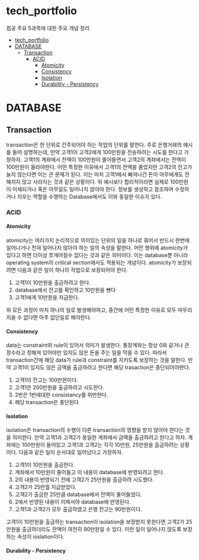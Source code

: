 # tech_portfolio

컴공 주요 5과목에 대한 주요 개념 정리  

- [tech_portfolio](#tech_portfolio)
- [DATABASE](#database)
  - [Transaction](#transaction)
    - [ACID](#acid)
      - [Atomicity](#atomicity)
      - [Consistency](#consistency)
      - [Isolation](#isolation)
      - [Durability - Persistency](#durability---persistency)


# DATABASE

## Transaction

transaction은 한 단위로 간주되어야 하는 작업의 단위를 말한다. 주로 은행거래의 예시를 들어 설명하는데, 만약 고객1이 고객2에게 100만원을 전송하려는 시도를 한다고 가정하자. 고객1의 계좌에서 잔액이 100만원이 줄어들면서 고객2의 계좌에서는 잔액이 100만원이 올라야한다. 어떤 특정한 이유에서 고객1의 잔액을 줄었지만 고객2의 잔고가 늘지 않는다면 이는 큰 문제가 된다. 이는 마치 고객1에서 빠져나간 돈이 아무에게도 전해지지 않고 사라지는 것과 같은 상황이다. 위 예시보다 합리적이라면 실제로 100만원이 이체되거나 혹은 아무일도 일어나지 않아야 한다. 정보를 생성하고 참조하며 수정하거나 지우는 역할을 수행하는 Database에서도 이와 동일한 이슈가 있다. 

### ACID

#### Atomicity
atomicity는 여러가지 논리적으로 의미있는 단위의 일을 하나로 묶어서 반드시 한번에 일어나거나 전혀 일어나지 않아야 하는 일의 속성을 말한다. 어떤 행위에 atomicity가 있다고 하면 더이상 쪼개어질수 없다는 것과 같은 의미이다. 이는 database뿐 아니라 operating system의 critical section에서도 적용되는 개념이다. atomicity가 보장되려면 다음과 같은 일이 하나의 작업으로 보장되어야 한다.
1. 고객1이 10만원을 출금하려고 한다.
2. database에서 잔고를 확인하고 10만원을 뺸다
3. 고객1에게 10만원을 지급한다.

위 모든 과정이 마치 하나의 일로 발생해야하고, 중간에 어떤 특정한 이유로 모두 마무리 지을 수 없다면 아주 없던일로 해야한다. 

#### Consistency
data는 constraint와 rule이 있어서 의미가 발생한다. 통장계좌는 항상 0와 같거나 큰 정수라고 정해져 있어야만 있지도 않은 돈을 주는 일을 막을 수 있다. 따라서 transaction간에 해당 data가 rule과 constraint를 지키도록 보장하는 것을 말한다. 만약 고객1이 있지도 않은 금액을 출금하려고 한다면 해당 trasaction은 중단되어야햔다.
1. 고객1의 잔고는 100만원이다.
2. 고객1은 200만원을 출금하려고 시도한다.
3. 2번은 1번에대한 consistancy를 위반한다.
4. 해당 transaction은 중단된다


#### Isolation
isolation은 transaction의 수행이 다른 transaction의 영향을 받지 않아야 한다는 것을 의미한다. 만약 고객1과 고객2가 동일한 계좌에서 금액을 출금하려고 한다고 하자. 계좌에는 100만원이 들어있고 고객1과 고객2는 각각 10만원, 25만원을 출금하려는 상황이다. 다음과 같은 일이 순서대로 일어났다고 가정하자. 
1. 고객1이 10만원을 출금한다.
2. 계좌에서 10만원이 줄어들고 이 내용이 database에 반영되려고 한다.
3. 2의 내용이 반영되기 전에 고객2가 25만원을 출금하려 시도했다.
4. 고객2가 25만월 지급받았다.
5. 고객2가 출금한 25만큼 database에서 잔액이 줄어들었다.
6. 2에서 반영된 내용이 이제서야 database에 반영된다.
7. 고객1과 고객2가 모두 출금하였고 은행 잔고는 90만원이다.

고객1이 10만원을 출금하는 transaction이 isolation을 보장받지 못한다면 고객2가 25만원을 출금하더라도 잔액이 여전히 90만원일 수 있다. 이런 일이 일어나지 않도록 보장하는 속성이 ioslation이다. 

#### Durability - Persistency

